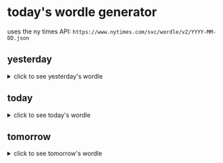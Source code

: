 # today's wordle generator

uses the ny times API: `https://www.nytimes.com/svc/wordle/v2/YYYY-MM-DD.json`

## yesterday

<details>
    <summary>click to see yesterday's wordle</summary>

    indie

</details>

## today

<details>
    <summary>click to see today's wordle</summary>

    madly

</details>

## tomorrow

<details>
    <summary>click to see tomorrow's wordle</summary>

    roach

</details>
